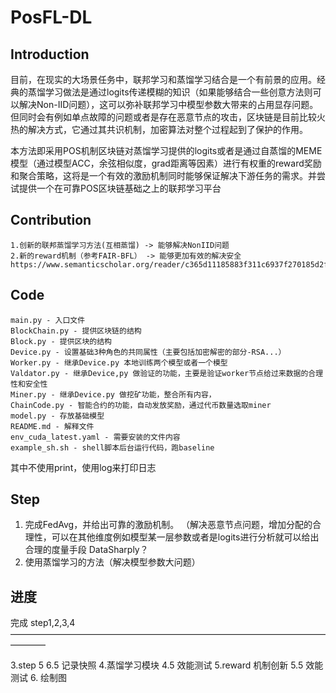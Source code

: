 # PosFL-DL

## Introduction

​	目前，在现实的大场景任务中，联邦学习和蒸馏学习结合是一个有前景的应用。经典的蒸馏学习做法是通过logits传递模糊的知识（如果能够结合一些创意方法则可以解决Non-IID问题），这可以弥补联邦学习中模型参数大带来的占用显存问题。但同时会有例如单点故障的问题或者是存在恶意节点的攻击，区块链是目前比较火热的解决方式，它通过其共识机制，加密算法对整个过程起到了保护的作用。
    

​	本方法即采用POS机制区块链对蒸馏学习提供的logits或者是通过自蒸馏的MEME模型（通过模型ACC，余弦相似度，grad距离等因素）进行有权重的reward奖励和聚合策略，这将是一个有效的激励机制同时能够保证解决下游任务的需求。并尝试提供一个在可靠POS区块链基础之上的联邦学习平台

## Contribution

    1.创新的联邦蒸馏学习方法(互相蒸馏) -> 能够解决NonIID问题
    2.新的reward机制（参考FAIR-BFL） -> 能够更加有效的解决安全
    https://www.semanticscholar.org/reader/c365d11185883f311c6937f270185d2faa6433d3

## Code

```
main.py - 入口文件
BlockChain.py - 提供区块链的结构
Block.py - 提供区块的结构
Device.py - 设置基础3种角色的共同属性（主要包括加密解密的部分-RSA...）
Worker.py - 继承Device.py 本地训练两个模型或者一个模型
Valdator.py - 继承Device,py 做验证的功能，主要是验证worker节点给过来数据的合理性和安全性
Miner.py - 继承Device.py 做挖矿功能，整合所有内容，
ChainCode.py - 智能合约的功能，自动发放奖励，通过代币数量选取miner
model.py - 存放基础模型
README.md - 解释文件
env_cuda_latest.yaml - 需要安装的文件内容
example_sh.sh - shell脚本后台运行代码，跑baseline
```
其中不使用print，使用log来打印日志
## Step

1. 完成FedAvg，并给出可靠的激励机制。
（解决恶意节点问题，增加分配的合理性，可以在其他维度例如模型某一层参数或者是logits进行分析就可以给出合理的度量手段
DataSharply？
2. 使用蒸馏学习的方法（解决模型参数大问题）

## 进度
完成 step1,2,3,4
————————————————————————————————————————


3.step  5 6.5 记录快照
4.蒸馏学习模块
4.5 效能测试
5.reward 机制创新
5.5 效能测试
6. 绘制图
